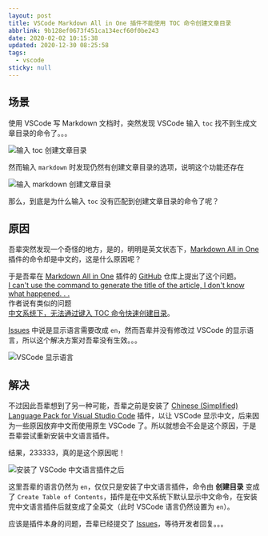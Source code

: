 ```yaml
---
layout: post
title: VSCode Markdown All in One 插件不能使用 TOC 命令创建文章目录
abbrlink: 9b128ef0673f451ca134ecf60f0be243
date: 2020-02-02 10:15:38
updated: 2020-12-30 08:25:58
tags:
  - vscode
sticky: null
---
```


## 场景

使用 VSCode 写 Markdown 文档时，突然发现 VSCode 输入 `toc` 找不到生成文章目录的命令了。。。

![输入 toc 创建文章目录](https://cdn.jsdelivr.net/gh/rxliuli/img-bed/20181201211046.png)

然而输入 `markdown` 时发现仍然有创建文章目录的选项，说明这个功能还存在

![输入 markdown 创建文章目录](https://cdn.jsdelivr.net/gh/rxliuli/img-bed/20181201211242.png)

那么，到底是为什么输入 `toc` 没有匹配到创建文章目录的命令了呢？

## 原因

吾辈突然发现一个奇怪的地方，是的，明明是英文状态下，[Markdown All in One](https://marketplace.visualstudio.com/items?itemName=yzhang.markdown-all-in-one) 插件的命令却是中文的，这是什么原因呢？

于是吾辈在 [Markdown All in One](https://marketplace.visualstudio.com/items?itemName=yzhang.markdown-all-in-one) 插件的 [GitHub](https://github.com/neilsustc/vscode-markdown) 仓库上提出了这个问题。\
[I can't use the command to generate the title of the article, I don't know what happened. . .](https://github.com/neilsustc/vscode-markdown/issues/337)\
作者说有类似的问题\
[中文系统下，无法通过键入 TOC 命令快速创建目录](https://github.com/neilsustc/vscode-markdown/issues/327)。

[Issues](https://github.com/neilsustc/vscode-markdown/issues/327) 中说是显示语言需要改成 `en`，然而吾辈并没有修改过 VSCode 的显示语言，所以这个解决方案对吾辈没有生效。。。

![VSCode 显示语言](https://cdn.jsdelivr.net/gh/rxliuli/img-bed/20181201212334.png)

## 解决

不过因此吾辈想到了另一种可能，吾辈之前是安装了 [Chinese (Simplified) Language Pack for Visual Studio Code](https://marketplace.visualstudio.com/items?itemName=MS-CEINTL.vscode-language-pack-zh-hans) 插件，以让 VSCode 显示中文，后来因为一些原因放弃中文而使用原生 VSCode 了。所以就想会不会是这个原因，于是吾辈尝试重新安装中文语言插件。

结果，233333，真的是这个原因呢！

![安装了 VSCode 中文语言插件之后](https://cdn.jsdelivr.net/gh/rxliuli/img-bed/20181201212821.png)

这里吾辈的语言仍然为 `en`，仅仅只是安装了中文语言插件，命令由 **创建目录** 变成了 `Create Table of Contents`，插件是在中文系统下默认显示中文命令，在安装完中文语言插件后就变成了全英文（此时 VSCode 语言仍然设置为 `en`）。

应该是插件本身的问题，吾辈已经提交了 [Issues](https://github.com/neilsustc/vscode-markdown/issues/337)，等待开发者回复。。。
